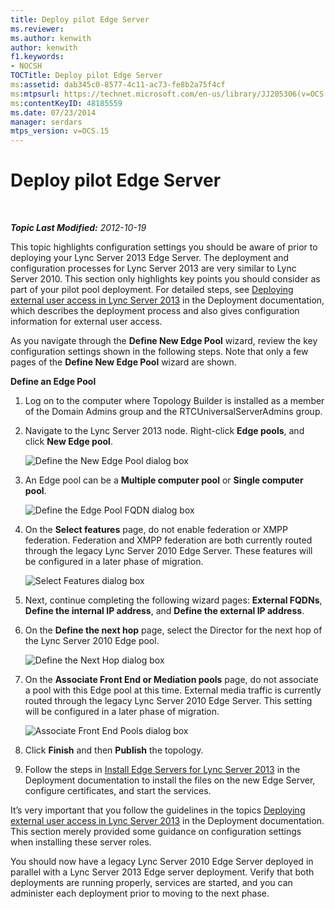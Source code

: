 ```yaml
---
title: Deploy pilot Edge Server
ms.reviewer: 
ms.author: kenwith
author: kenwith
f1.keywords:
- NOCSH
TOCTitle: Deploy pilot Edge Server
ms:assetid: dab345c0-8577-4c11-ac73-fe8b2a75f4cf
ms:mtpsurl: https://technet.microsoft.com/en-us/library/JJ205306(v=OCS.15)
ms:contentKeyID: 48185559
ms.date: 07/23/2014
manager: serdars
mtps_version: v=OCS.15
---
```


<div data-xmlns="http://www.w3.org/1999/xhtml">

<div class="topic" data-xmlns="http://www.w3.org/1999/xhtml" data-msxsl="urn:schemas-microsoft-com:xslt" data-cs="https://msdn.microsoft.com/">

<div data-asp="https://msdn2.microsoft.com/asp">

# Deploy pilot Edge Server

</div>

<div id="mainSection">

<div id="mainBody">

<span> </span>

_**Topic Last Modified:** 2012-10-19_

This topic highlights configuration settings you should be aware of prior to deploying your Lync Server 2013 Edge Server. The deployment and configuration processes for Lync Server 2013 are very similar to Lync Server 2010. This section only highlights key points you should consider as part of your pilot pool deployment. For detailed steps, see [Deploying external user access in Lync Server 2013](lync-server-2013-deploying-external-user-access.md) in the Deployment documentation, which describes the deployment process and also gives configuration information for external user access.

As you navigate through the **Define New Edge Pool** wizard, review the key configuration settings shown in the following steps. Note that only a few pages of the **Define New Edge Pool** wizard are shown.

**Define an Edge Pool**

1.  Log on to the computer where Topology Builder is installed as a member of the Domain Admins group and the RTCUniversalServerAdmins group.

2.  Navigate to the Lync Server 2013 node. Right-click **Edge pools**, and click **New Edge pool**.
    
    ![Define the New Edge Pool dialog box](images/JJ205306.a90d388c-49ff-4620-a19d-42e2f1bb559c(OCS.15).jpg "Define the New Edge Pool dialog box")

3.  An Edge pool can be a **Multiple computer pool** or **Single computer pool**.
    
    ![Define the Edge Pool FQDN dialog box](images/JJ205306.4904fe8f-537c-4e66-a399-1bd8a316dc10(OCS.15).jpg "Define the Edge Pool FQDN dialog box")

4.  On the **Select features** page, do not enable federation or XMPP federation. Federation and XMPP federation are both currently routed through the legacy Lync Server 2010 Edge Server. These features will be configured in a later phase of migration.
    
    ![Select Features dialog box](images/JJ205306.cb0b45a4-2856-45ba-bd97-e49fafbb077e(OCS.15).jpg "Select Features dialog box")

5.  Next, continue completing the following wizard pages: **External FQDNs**, **Define the internal IP address**, and **Define the external IP address**.

6.  On the **Define the next hop** page, select the Director for the next hop of the Lync Server 2010 Edge pool.
    
    ![Define the Next Hop dialog box](images/JJ205306.11baf3ea-74f5-4eb7-8650-b03b3b190416(OCS.15).jpg "Define the Next Hop dialog box")

7.  On the **Associate Front End or Mediation pools** page, do not associate a pool with this Edge pool at this time. External media traffic is currently routed through the legacy Lync Server 2010 Edge Server. This setting will be configured in a later phase of migration.
    
    ![Associate Front End Pools dialog box](images/JJ205306.fe0da887-7b51-4564-afc5-d57da95a2eb6(OCS.15).jpg "Associate Front End Pools dialog box")

8.  Click **Finish** and then **Publish** the topology.

9.  Follow the steps in [Install Edge Servers for Lync Server 2013](lync-server-2013-install-edge-servers.md) in the Deployment documentation to install the files on the new Edge Server, configure certificates, and start the services.

It’s very important that you follow the guidelines in the topics [Deploying external user access in Lync Server 2013](lync-server-2013-deploying-external-user-access.md) in the Deployment documentation. This section merely provided some guidance on configuration settings when installing these server roles.

You should now have a legacy Lync Server 2010 Edge Server deployed in parallel with a Lync Server 2013 Edge server deployment. Verify that both deployments are running properly, services are started, and you can administer each deployment prior to moving to the next phase.

</div>

<span> </span>

</div>

</div>

</div>

